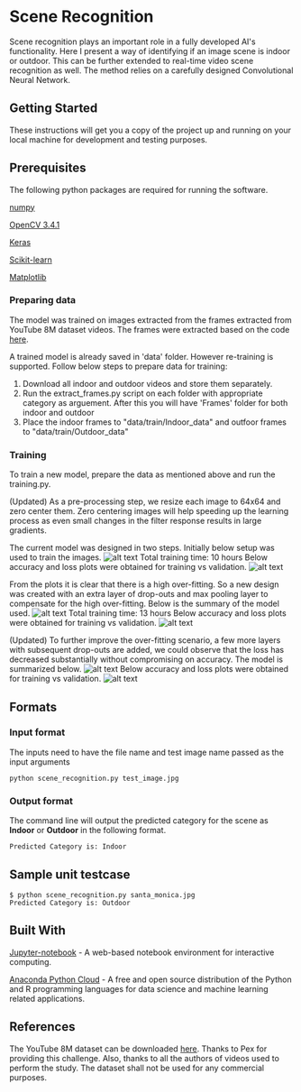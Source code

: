 # Scene Recognition

Scene recognition plays an important role in a fully developed AI's functionality. Here I present a way of identifying if an image scene is indoor or outdoor. This can be further extended to real-time video scene recognition as well. The method relies on a carefully designed Convolutional Neural Network.

## Getting Started
These instructions will get you a copy of the project up and running on your local machine for development and testing purposes.

## Prerequisites
The following python packages are required for running the software.

[numpy](http://www.numpy.org/)

[OpenCV 3.4.1](https://github.com/opencv/opencv)

[Keras](https://keras.io/)

[Scikit-learn](http://scikit-learn.org/stable/documentation.html)

[Matplotlib](https://matplotlib.org/contents.html)

### Preparing data
The model was trained on images extracted from the frames extracted from YouTube 8M dataset videos. The frames were extracted based on the code [here](https://github.com/gsssrao/youtube-8m-videos-frames). 

A trained model is already saved in 'data' folder. However re-training is supported. Follow below steps to prepare data for training:
1. Download all indoor and outdoor videos and store them separately.
2. Run the extract_frames.py script on each folder with appropriate category as arguement. After this you will have 'Frames' folder for both indoor and outdoor
3. Place the indoor frames to "data/train/Indoor_data" and outfoor frames to "data/train/Outdoor_data"

### Training
To train a new model, prepare the data as mentioned above and run the training.py.

(Updated) As a pre-processing step, we resize each image to 64x64 and zero center them. Zero centering images will help speeding up the learning process as even small changes in the filter response results in large gradients.


The current model was designed in two steps. Initially below setup was used to train the images.
![alt text](https://raw.githubusercontent.com/shreyagu/Scene_Recognition/master/data/initial_nw.png)
Total training time: 10 hours
Below accuracy and loss plots were obtained for training vs validation.
![alt text](https://raw.githubusercontent.com/shreyagu/Scene_Recognition/master/data/initial_nw_plot.png)

From the plots it is clear that there is a high over-fitting. So a new design was created with an extra layer of drop-outs and max pooling layer to compensate for the high over-fitting. Below is the summary of the model used.
![alt text](https://raw.githubusercontent.com/shreyagu/Scene_Recognition/master/data/final_nw.png)
Total training time: 13 hours
Below accuracy and loss plots were obtained for training vs validation.
![alt text](https://raw.githubusercontent.com/shreyagu/Scene_Recognition/master/data/final_nw_plot.png)

(Updated) To further improve the over-fitting scenario, a few more layers with subsequent drop-outs are added, we could observe that the loss has decreased substantially without compromising on accuracy. The model is summarized below.
![alt text](https://raw.githubusercontent.com/shreyagu/Scene_Recognition/master/data/updated_nw.png)
Below accuracy and loss plots were obtained for training vs validation.
![alt text](https://raw.githubusercontent.com/shreyagu/Scene_Recognition/master/data/updated_nw_plot.png)



## Formats

### Input format
The inputs need to have the file name and test image name passed as the input arguments

```
python scene_recognition.py test_image.jpg
```

### Output format
The command line will output the predicted category for the scene as **Indoor** or **Outdoor** in the following format.
```
Predicted Category is: Indoor
```

## Sample unit testcase
```
$ python scene_recognition.py santa_monica.jpg
Predicted Category is: Outdoor
```

## Built With
[Jupyter-notebook](http://jupyter.org/) - A web-based notebook environment for interactive computing.

[Anaconda Python Cloud](https://anaconda.org/anaconda/python) - A free and open source distribution of the Python and R programming languages for data science and machine learning related applications.

## References
The YouTube 8M dataset can be downloaded [here](https://research.google.com/youtube8m/download.html). 
Thanks to Pex for providing this challenge.
Also, thanks to all the authors of videos used to perform the study. The dataset shall not be used for any commercial purposes.
